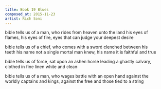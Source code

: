 ```yaml
---
title: Book 19 Blues
composed_at: 2015-11-23
artist: Rich Soni
---
```


bible tells us of a man, who rides from heaven unto the land
his eyes of flames, his eyes of fire, eyes that can judge your deepest desire

bible tells us of a chief, who comes with a sword clenched between his teeth
his name not a single mortal man knew, his name it is faithful and true

bible tells us of force, sat upon an ashen horse
leading a ghastly calvary, clothed in fine linen white and clean

bible tells us of a man, who wages battle with an open hand
against the worldly captains and kings, against the free and those tied to a string

